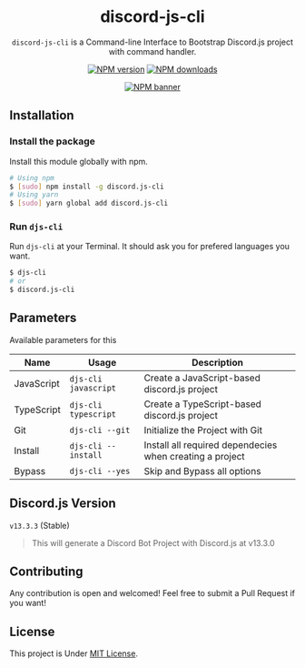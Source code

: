 <div align="center">

# discord-js-cli

`discord-js-cli` is a Command-line Interface to Bootstrap Discord.js project with command handler.

[![NPM version](https://img.shields.io/npm/v/discord.js-cli?maxAge=3600)](https://npmjs.com/package/discord.js-cli) [![NPM downloads](https://img.shields.io/npm/dt/discord-js-cli?maxAge=3600)](https://npmjs.com/package/gifaldyazka)

[![NPM banner](https://nodei.co/npm/discord-js-cli.png?downloads=true&stars=true)](https://npmjs.com/package/discord-js-cli)

</div>

## Installation

### Install the package

Install this module globally with npm.

```bash
# Using npm
$ [sudo] npm install -g discord.js-cli
# Using yarn
$ [sudo] yarn global add discord.js-cli
```

### Run `djs-cli`

Run `djs-cli` at your Terminal. It should ask you for prefered languages you want.

```sh
$ djs-cli
# or
$ discord.js-cli
```

## Parameters

Available parameters for this

| Name       | Usage                | Description                                              |
| ---------- | -------------------- | -------------------------------------------------------- |
| JavaScript | `djs-cli javascript` | Create a JavaScript-based discord.js project             |
| TypeScript | `djs-cli typescript` | Create a TypeScript-based discord.js project             |
| Git        | `djs-cli --git`      | Initialize the Project with Git                          |
| Install    | `djs-cli --install`  | Install all required dependecies when creating a project |
| Bypass     | `djs-cli --yes`      | Skip and Bypass all options                              |

## Discord.js Version

`v13.3.3` (Stable)

> This will generate a Discord Bot Project with Discord.js at v13.3.0

## Contributing

Any contribution is open and welcomed! Feel free to submit a Pull Request if you want!

## License

This project is Under [MIT License](LICENSE).
